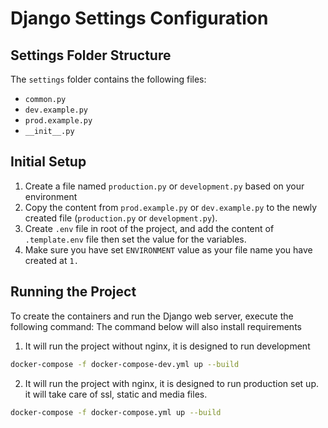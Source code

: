 # Django Settings Configuration

## Settings Folder Structure

The `settings` folder contains the following files:

- `common.py`
- `dev.example.py`
- `prod.example.py`
- `__init__.py`

## Initial Setup

1. Create a file named `production.py` or `development.py` based on your environment
2. Copy the content from `prod.example.py` or `dev.example.py` to the newly created file (`production.py` or `development.py`).
3. Create `.env` file in root of the project, and add the content of `.template.env` file then set the value for the variables.
4. Make sure you have set `ENVIRONMENT` value as your file name you have created at `1.` 


## Running the Project

To create the containers and run the Django web server, execute the following command:
The command below will also install requirements 

1. It will run the project without nginx, it is designed to run development
```sh
docker-compose -f docker-compose-dev.yml up --build
```

2. It will run the project with nginx, it is designed to run production set up. it will take care of ssl, static and media files.
```sh
docker-compose -f docker-compose.yml up --build
```

